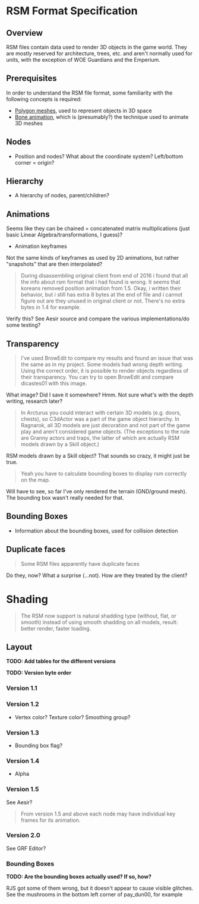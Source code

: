 # RSM Format Specification

## Overview

RSM files contain data used to render 3D objects in the game world. They are mostly reserved for architecture, trees, etc. and aren't normally used for units, with the exception of WOE Guardians and the Emperium.

## Prerequisites

In order to understand the RSM file format, some familiarity with the following concepts is required:

* [Polygon meshes](https://en.wikipedia.org/wiki/Polygon_mesh), used to represent objects in 3D space
* [Bone animation](https://en.wikipedia.org/wiki/Skeletal_animation), which is (presumably?) the technique used to animate 3D meshes

## Nodes

* Position and nodes? What about the coordinate system? Left/bottom corner = origin?

## Hierarchy

* A hierarchy of nodes, parent/children?

## Animations

Seems like they can be chained = concatenated matrix multiplications (just basic Linear Algebra/transformations, I guess)?

* Animation keyframes

Not the same kinds of keyframes as used by 2D animations, but rather "snapshots" that are then interpolated?

> During disassembling original client from end of 2016 i found that all the info about rsm format that i had found is wrong. It seems that koreans removed position animation from 1.5. Okay, i written their behavior, but i still has extra 8 bytes at the end of file and i cannot figure out are they unused in original client or not. There's no extra bytes in 1.4 for example.

Verify this? See Aesir source and compare the various implementations/do some testing?

## Transparency

> I've used BrowEdit to compare my results and found an issue that was the same as in my project. Some models had wrong depth writing. Using the correct order, it is possible to render objects regardless of their transparency. You can try to open BrowEdit and compare dicastes01 with this image.

What image? Did I save it somewhere? Hmm. Not sure what's with the depth writing, research later?

> In Arcturus you could interact with certain 3D models (e.g. doors, chests), so C3dActor was a part of the game object hierarchy. In Ragnarok, all 3D models are just decoration and not part of the game play and aren't considered game objects. (The exceptions to the rule are Granny actors and traps, the latter of which are actually RSM models drawn by a Skill object.)

RSM models drawn by a Skill object? That sounds so crazy, it might just be true.

> Yeah you have to calculate bounding boxes to display rsm correctly on the map.

Will have to see, so far I've only rendered the terrain (GND/ground mesh). The bounding box wasn't really needed for that.

## Bounding Boxes

* Information about the bounding boxes, used for collision detection

## Duplicate faces

> Some RSM files apparently have duplicate faces

Do they, now? What a surprise (...not). How are they treated by the client?

# Shading

> The RSM now support is natural shadding type (without, flat, or smooth) instead of using smooth shadding on all models, result: better render, faster loading.

## Layout

**TODO: Add tables for the different versions**

**TODO: Version byte order**

### Version 1.1

### Version 1.2

* Vertex color? Texture color? Smoothing group?

### Version 1.3

* Bounding box flag?

### Version 1.4

* Alpha

### Version 1.5

See Aesir?

> From version 1.5 and above each node may have individual key frames for its animation.

### Version 2.0

See GRF Editor?

### Bounding Boxes

**TODO:  Are the bounding boxes actually used? If so, how?**

RJS got some of them wrong, but it doesn't appear to cause visible glitches. See the mushrooms in the bottom left corner of pay_dun00, for example